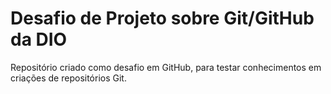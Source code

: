 # Desafio de Projeto sobre Git/GitHub da DIO
Repositório criado como desafio em GitHub, para testar conhecimentos em criações de repositórios Git.

